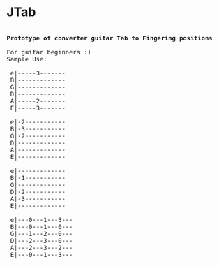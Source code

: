 # JTab
<pre>

<b>Prototype of converter guitar Tab to Fingering positions</b>

For guitar beginners :)
Sample Use:

 e|-----3-------
 B|-------------
 G|-------------
 D|-------------
 A|-----2-------
 E|-----3-------
 
 e|-2-----------
 B|-3-----------
 G|-2-----------
 D|-------------
 A|-------------
 E|-------------

 e|-------------
 B|-1-----------
 G|-------------
 D|-2-----------
 A|-3-----------
 E|-------------
 
 e|---0---1---3---
 B|---0---1---0---
 G|---1---2---0---
 D|---2---3---0---
 A|---2---3---2---
 E|---0---1---3---
 
 </pre>
